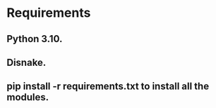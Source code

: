 # Requirements
## Python 3.10.
## Disnake.
## pip install -r requirements.txt to install all the modules.
